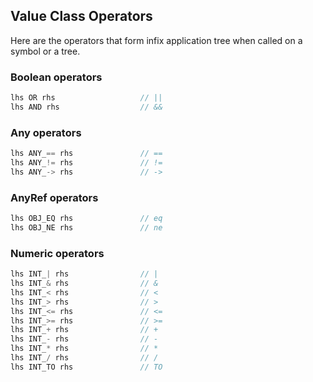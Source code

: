 Value Class Operators
---------------------

Here are the operators that form infix application tree when called on a symbol or a tree.

### Boolean operators

```scala
lhs OR rhs                   // ||
lhs AND rhs                  // &&
```

### Any operators

```scala
lhs ANY_== rhs               // ==
lhs ANY_!= rhs               // !=
lhs ANY_-> rhs               // ->
```

### AnyRef operators

```scala
lhs OBJ_EQ rhs               // eq
lhs OBJ_NE rhs               // ne
```

### Numeric operators

```scala
lhs INT_| rhs                // |
lhs INT_& rhs                // &
lhs INT_< rhs                // <
lhs INT_> rhs                // >
lhs INT_<= rhs               // <=
lhs INT_>= rhs               // >=
lhs INT_+ rhs                // +
lhs INT_- rhs                // -
lhs INT_* rhs                // *
lhs INT_/ rhs                // /
lhs INT_TO rhs               // TO
```
